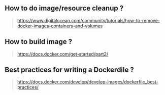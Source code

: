 ## How to do image/resource cleanup ?
> https://www.digitalocean.com/community/tutorials/how-to-remove-docker-images-containers-and-volumes 

## How to build image ?
> https://docs.docker.com/get-started/part2/  

## Best practices for writing a Dockerdile ?
> https://docs.docker.com/develop/develop-images/dockerfile_best-practices/
